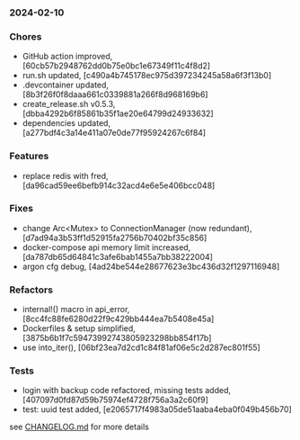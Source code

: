 ### 2024-02-10

### Chores
+ GitHub action improved, [60cb57b2948762dd0b75e0bc1e67349f11c4f8d2]
+ run.sh updated, [c490a4b745178ec975d397234245a58a6f3f13b0]
+ .devcontainer updated, [8b3f26f0f8daaa661c0339881a266f8d968169b6]
+ create_release.sh v0.5.3, [dbba4292b6f85861b35f1ae20e64799d24933632]
+ dependencies updated, [a277bdf4c3a14e411a07e0de77f95924267c6f84]

### Features
+ replace redis with fred, [da96cad59ee6befb914c32acd4e6e5e406bcc048]

### Fixes
+ change Arc<Mutex<redis>> to ConnectionManager (now redundant), [d7ad94a3b53ff1d52915fa2756b70402bf35c856]
+ docker-compose api memory limit increased, [da787db65d64841c3afe6bab1455a7bb38222004]
+ argon cfg debug, [4ad24be544e28677623e3bc436d32f1297116948]

### Refactors
+ internal!() macro in api_error, [8cc4fc88fe6280d22f9c429bb444ea7b5408e45a]
+ Dockerfiles & setup simplified, [3875b6b1f7c59473992743805923298bb854f17b]
+ use into_iter(), [06bf23ea7d2cd1c84f81af06e5c2d287ec801f55]

### Tests
+ login with backup code refactored, missing tests added, [407097d0fd87d59b75974ef4728f756a3a2c60f9]
+ test: uuid test added, [e2065717f4983a05de51aaba4eba0f049b456b70]

see <a href='https://github.com/mrjackwills/mealpedant_api/blob/main/CHANGELOG.md'>CHANGELOG.md</a> for more details
